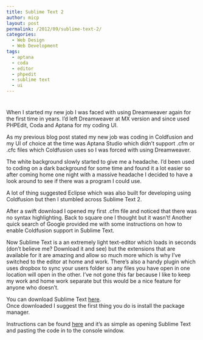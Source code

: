 ```yaml
---
title: Sublime Text 2
author: micp
layout: post
permalink: /2012/09/sublime-text-2/
categories:
  - Web Design
  - Web Development
tags:
  - aptana
  - coda
  - editor
  - phpedit
  - sublime text
  - ui
---
```

# 

When I started my new job I was faced with using Dreamweaver again for the first time in years. I’d left Dreamweaver at MX version and since used PHPEdit, Coda and Aptana for my coding UI.

As my previous blog post stated my new job was coding in Coldfusion and my UI of choice at the time was Aptana Studio which didn’t support .cfm or .cfc files which Coldfusion uses so I was forced with using Dreamweaver.

The white background slowly started to give me a headache. I’d been used to coding on a dark background for some time and found it a lot easier so after coming home one night with a massive headache I decided to have a look around to see if there was a program I could use.

A lot of thing suggested Eclipse which was also built for developing using Coldfusion but then I stumbled across Sublime Text 2.

After a swift download I opened my first .cfm file and noticed that there was no syntax highlighting. Back to square one I thought but it wasn’t! Another quick search of Google provided me with some instructions on how to enable Coldfusion support in Sublime Text.

Now Sublime Text is a an extremely light text-editor which loads in seconds (don’t believe me? Download it and see) but the extensions that are available for it are amazing and allow so much more which is why I’ve switched to the editor at home and work. There’s also a handy plugin which uses dropbox to sync your users folder so any files you have open in one location will open in the other. I’ve not gone this far because I like to keep my work and home work separate but this would be a nice feature for anyone who doesn’t.

You can download Sublime Text [here][1].  
Once downloaded I suggest the first thing you do is install the package manager.

 [1]: http://www.sublimetext.com/ "Download Sublime Text"

Instructions can be found [here][2] and it’s as simple as opening Sublime Text and pasting the code in to the console window.

 [2]: http://wbond.net/sublime_packages/package_control/installation "Install Sublime Text package manager"
